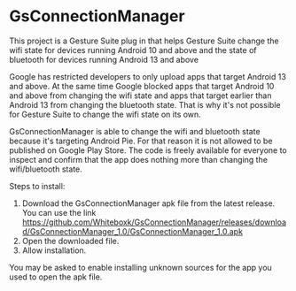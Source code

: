 # GsConnectionManager
This project is a Gesture Suite plug in that helps Gesture Suite change the wifi state for devices running Android 10 and above and the state of bluetooth for devices running Android 13 and above

Google has restricted developers to only upload apps that target Android 13 and above. At the same time Google blocked apps that target Android 10 and above from changing the wifi state and apps that target earlier than Android 13 from changing the bluetooth state. That is why it's not possible for Gesture Suite to change the wifi state on its own. 


GsConnectionManager is able to change the wifi and bluetooth state because it's targeting Android Pie. For that reason it is not allowed to be published on Google Play Store. The code is freely available for everyone to inspect and confirm that the app does nothing more than changing the wifi/bluetooth state.

Steps to install:

1. Download the GsConnectionManager apk file from the latest release. You can use the link https://github.com/Whiteboxk/GsConnectionManager/releases/download/GsConnectionManager_1.0/GsConnectionManager_1.0.apk
2. Open the downloaded file.
3. Allow installation.

You may be asked to enable installing unknown sources for the app you used to open the apk file.
